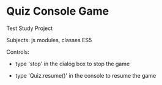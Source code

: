 # Quiz Console Game

Test Study Project

Subjects: js modules, classes ES5

Controls: 

- type 'stop' in the dialog box to stop the game

- type 'Quiz.resume()' in the console to resume the game 
